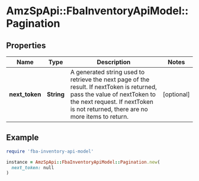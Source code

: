 # AmzSpApi::FbaInventoryApiModel::Pagination

## Properties

| Name | Type | Description | Notes |
| ---- | ---- | ----------- | ----- |
| **next_token** | **String** | A generated string used to retrieve the next page of the result. If nextToken is returned, pass the value of nextToken to the next request. If nextToken is not returned, there are no more items to return. | [optional] |

## Example

```ruby
require 'fba-inventory-api-model'

instance = AmzSpApi::FbaInventoryApiModel::Pagination.new(
  next_token: null
)
```

